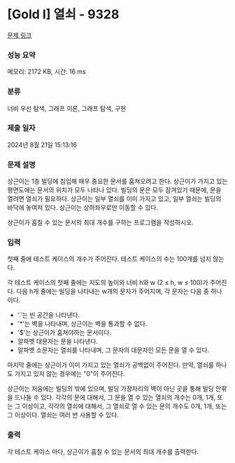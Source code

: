 # [Gold I] 열쇠 - 9328 

[문제 링크](https://www.acmicpc.net/problem/9328) 

### 성능 요약

메모리: 2172 KB, 시간: 16 ms

### 분류

너비 우선 탐색, 그래프 이론, 그래프 탐색, 구현

### 제출 일자

2024년 8월 21일 15:13:16

### 문제 설명

<p>상근이는 1층 빌딩에 침입해 매우 중요한 문서를 훔쳐오려고 한다. 상근이가 가지고 있는 평면도에는 문서의 위치가 모두 나타나 있다. 빌딩의 문은 모두 잠겨있기 때문에, 문을 열려면 열쇠가 필요하다. 상근이는 일부 열쇠를 이미 가지고 있고, 일부 열쇠는 빌딩의 바닥에 놓여져 있다. 상근이는 상하좌우로만 이동할 수 있다.</p>

<p>상근이가 훔칠 수 있는 문서의 최대 개수를 구하는 프로그램을 작성하시오.</p>

### 입력 

 <p>첫째 줄에 테스트 케이스의 개수가 주어진다. 테스트 케이스의 수는 100개를 넘지 않는다.</p>

<p>각 테스트 케이스의 첫째 줄에는 지도의 높이와 너비 h와 w (2 ≤ h, w ≤ 100)가 주어진다. 다음 h개 줄에는 빌딩을 나타내는 w개의 문자가 주어지며, 각 문자는 다음 중 하나이다.</p>

<ul>
	<li>'.'는 빈 공간을 나타낸다.</li>
	<li>'*'는 벽을 나타내며, 상근이는 벽을 통과할 수 없다.</li>
	<li>'<span>$</span>'는 상근이가 훔쳐야하는 문서이다.</li>
	<li>알파벳 대문자는 문을 나타낸다.</li>
	<li>알파벳 소문자는 열쇠를 나타내며, 그 문자의 대문자인 모든 문을 열 수 있다.</li>
</ul>

<p>마지막 줄에는 상근이가 이미 가지고 있는 열쇠가 공백없이 주어진다. 만약, 열쇠를 하나도 가지고 있지 않는 경우에는 "0"이 주어진다.</p>

<p>상근이는 처음에는 빌딩의 밖에 있으며, 빌딩 가장자리의 벽이 아닌 곳을 통해 빌딩 안팎을 드나들 수 있다. 각각의 문에 대해서, 그 문을 열 수 있는 열쇠의 개수는 0개, 1개, 또는 그 이상이고, 각각의 열쇠에 대해서, 그 열쇠로 열 수 있는 문의 개수도 0개, 1개, 또는 그 이상이다. 열쇠는 여러 번 사용할 수 있다.</p>

### 출력 

 <p>각 테스트 케이스 마다, 상근이가 훔칠 수 있는 문서의 최대 개수를 출력한다.</p>

